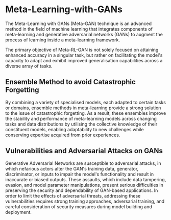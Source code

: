 # Meta-Learning-with-GANs

The Meta-Learning with GANs (Meta-GAN) technique is an advanced method in the field of machine learning that integrates components of meta-learning and generative adversarial networks (GANs) to augment the process of learning inside a meta-learning framework. 

The primary objective of Meta-RL-GAN is not solely focused on attaining enhanced accuracy in a singular task, but rather on facilitating the model's capacity to adapt and exhibit improved generalisation capabilities across a diverse array of tasks. 

## Ensemble Method to avoid Catastrophic Forgetting

By combining a variety of specialised models, each adapted to certain tasks or domains, ensemble methods in meta-learning provide a strong solution to the issue of catastrophic forgetting. As a result, these ensembles improve the stability and performance of meta-learning models across changing tasks and data distributions by utilising the collective knowledge of their constituent models, enabling adaptability to new challenges while conserving expertise acquired from prior experiences.

## Vulnerabilities and Adversarial Attacks on GANs

Generative Adversarial Networks are susceptible to adversarial attacks, in which nefarious actors alter the GAN's training data, generator, discriminator, or inputs to impair the model's functionality and result in inaccurate or biased outputs. These assaults, which include data tampering, evasion, and model parameter manipulations, present serious difficulties in preserving the security and dependability of GAN-based applications. In order to limit the effects of adversarial threats, addressing these vulnerabilities requires strong training approaches, adversarial training, and careful consideration of security measures during model building and deployment.


